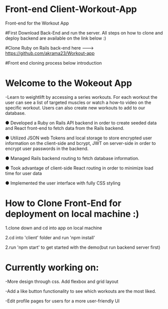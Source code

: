 # Front-end Client-Workout-App
Front-end for the Workout App

#First Download Back-End and run the server. All steps on how to clone and deploy backend are available on the link below :)

#Clone Ruby on Rails back-end here ---> https://github.com/akrama23/Workout-app

#Front end cloning process below introduction

# Welcome to the Wokeout App
-Learn to weightlift by accessing a series workouts. For each workout the user can see a list of targeted muscles or watch a how-to video on the specific workout. Users can also create new workouts to add to our database.

● Developed a Ruby on Rails API backend in order to create seeded data and React front-end to fetch data from the Rails backend.

● Utilized JSON web Tokens and local storage to store encrypted user information on the client-side and bcrypt, JWT on server-side in order to encrypt user passwords in the backend.

● Managed Rails backend routing to fetch database information.

● Took advantage of client-side React routing in order to minimize load time for user data

● Implemented the user interface with fully CSS styling


# How to Clone Front-End for deployment on local machine :)

1.clone down and cd into app on local machine

2.cd into 'client' folder and run 'npm install'

2.run 'npm start' to get started with the demo(but run backend server first)

# Currently working on:

-More design through css. Add flexbox and grid layout

-Add a like button functionality to see which workouts are the most liked.

-Edit profile pages for users for a more user-friendly UI
